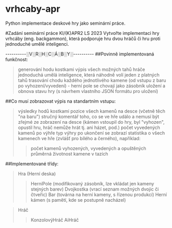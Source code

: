 # vrhcaby-apr
Python implementace deskové hry jako seminární práce.

#Zadání seminární práce KI/(K)APR2 LS 2023
Vytvořte implementaci hry vrhcáby (eng. backgammon), která podporuje hru dvou hráčů či hru proti jednoduché umělé inteligenci.


----------░V░R░H░C░Á░B░Y░----------
##Povinně implementovaná funkčnost:
> generování hodu kostkami
> výpis všech možných tahů hráče
> jednoduchá umělá inteligence, která náhodně volí jeden z platných tahů
> trasování chodu každého jednotlivého kamene (od vstupu z baru po vyhození/vyvedení) - herní pole se chovají jako zásobník
> uložení a obnova stavu hry (s návrhem vlastního JSON formátu pro uložení)

##Co musí zobrazovat výpis na standartním vstupu:
> výsledky hodů kostkami
> pozice všech kamenů na desce (včetně těch "na baru")
> stručný komentář toho, co se ve hře událo a nemusí být zřejmé ze zobrazení na desce (kámen vstoupil do hry, byl "vyhozen", opustil hru, hráč nemůže hrát tj. ani házet, pod.)
> počet vyvedených kamenů
> po výhře typ výhry
> po ukončení se zobrazí statistika o všech kamenech ve hře (zvlášť pro bílého a černého), například:
>> počet kamenů vyhozených, vyvedených a opuštěných
>> průměrná životnost kamene v tazích

##Implementované třídy:
> Hra (Herní deska)
>> HerníPole (modifikovaný zásobník, lze vkládat jen kameny stejných barev)
>> Dvojkostka (vrací seznam možných dvojic či čtveřic)
>> Bar (továrna na herní kameny, s řízenou produkcí)
>> Herní kámen (s pamětí, kde se postupně nacházel)

> Hráč
>> KonzolovýHráč
>> AiHráč
